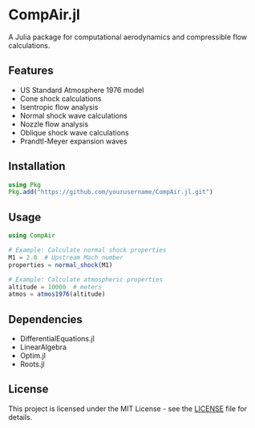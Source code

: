 # CompAir.jl

A Julia package for computational aerodynamics and compressible flow calculations.

## Features

- US Standard Atmosphere 1976 model
- Cone shock calculations
- Isentropic flow analysis
- Normal shock wave calculations
- Nozzle flow analysis
- Oblique shock wave calculations
- Prandtl-Meyer expansion waves

## Installation

```julia
using Pkg
Pkg.add("https://github.com/yourusername/CompAir.jl.git")
```

## Usage

```julia
using CompAir

# Example: Calculate normal shock properties
M1 = 2.0  # Upstream Mach number
properties = normal_shock(M1)

# Example: Calculate atmospheric properties
altitude = 10000  # meters
atmos = atmos1976(altitude)
```

## Dependencies

- DifferentialEquations.jl
- LinearAlgebra
- Optim.jl
- Roots.jl

## License

This project is licensed under the MIT License - see the [LICENSE](LICENSE) file for details.
